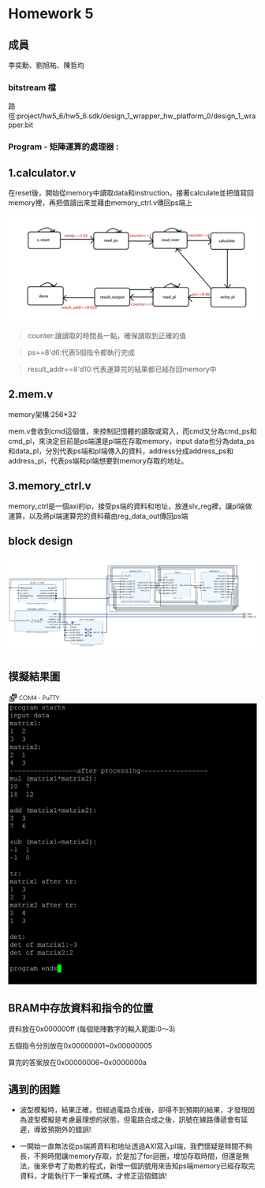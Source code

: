 Homework 5
====

## 成員
李奕勳、劉旭祐、陳哲均

### bitstream 檔

路徑:project/hw5_6/hw5_6.sdk/design_1_wrapper_hw_platform_0/design_1_wrapper.bit

### Program - 矩陣運算的處理器 :
## 1.calculator.v

在reset後，開始從memory中讀取data和instruction，接著calculate並把值寫回memory裡，再把值讀出來並藉由memory_ctrl.v傳回ps端上


![finite state machine](https://github.com/sanwich27/2019_FPGA_Design_Group4/blob/master/hw05/images/fm.jpg?raw=true)

> counter:讓讀取的時間長一點，確保讀取到正確的值

> ps==8'd6:代表5個指令都執行完成

> result_addr==8'd10:代表運算完的結果都已經存回memory中

## 2.mem.v
memory架構:256*32

mem.v會收到cmd這個值，來控制記憶體的讀取或寫入，而cmd又分為cmd_ps和cmd_pl，來決定目前是ps端還是pl端在存取memory，input data也分為data_ps和data_pl，分別代表ps端和pl端傳入的資料，address分成address_ps和address_pl，代表ps端和pl端想要對memory存取的地址。

## 3.memory_ctrl.v

memory_ctrl是一個axi的ip，接受ps端的資料和地址，放進slv_reg裡，讓pl端做運算，以及將pl端運算完的資料藉由reg_data_out傳回ps端

## block design

![blockdesign](https://github.com/sanwich27/2019_FPGA_Design_Group4/blob/master/hw05/images/block%20design.PNG?raw=true)
## 模擬結果圖

![result](https://github.com/sanwich27/2019_FPGA_Design_Group4/blob/master/hw05/images/result.PNG?raw=true)

## BRAM中存放資料和指令的位置
資料放在0x000000ff (每個矩陣數字的輸入範圍:0～3)

五個指令分別放在0x00000001~0x00000005 

算完的答案放在0x00000006~0x0000000a

## 遇到的困難
* 波型模擬時，結果正確，但經過電路合成後，卻得不到預期的結果，才發現因為波型模擬是考慮最理想的狀態，但電路合成之後，訊號在線路傳遞會有延遲，導致預期外的錯誤!

* 一開始一直無法從ps端將資料和地址透過AXI寫入pl端，我們懷疑是時間不夠長，不夠時間讓memory存取，於是加了for迴圈，增加存取時間，但還是無法，後來參考了助教的程式，新增一個訊號用來告知ps端memory已經存取完資料，才能執行下一筆程式碼，才修正這個錯誤!

